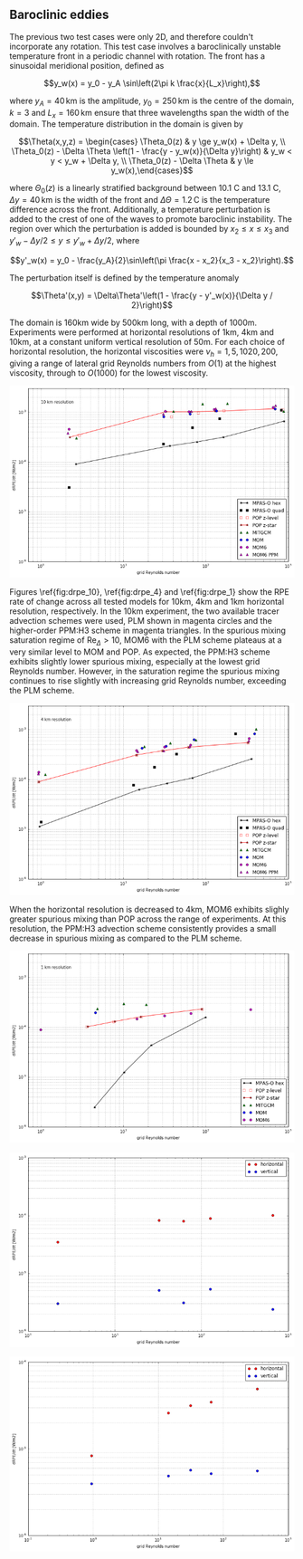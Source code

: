 ## Baroclinic eddies

The previous two test cases were only 2D, and therefore couldn't incorporate any rotation. This test case involves a baroclinically unstable temperature front in a periodic channel with rotation. The front has a sinusoidal meridional position, defined as

$$y_w(x) = y_0 - y_A \sin\left(2\pi k \frac{x}{L_x}\right),$$

where $y_A = 40\,\text{km}$ is the amplitude, $y_0 = 250\,\text{km}$ is the centre of the domain, $k = 3$ and $L_x = 160\,\text{km}$ ensure that three wavelengths span the width of the domain. The temperature distribution in the domain is given by

$$\Theta(x,y,z) = \begin{cases}
\Theta_0(z) & y \ge y_w(x) + \Delta y, \\
\Theta_0(z) - \Delta \Theta \left(1 - \frac{y - y_w(x)}{\Delta y}\right) & y_w < y < y_w + \Delta y, \\
\Theta_0(z) - \Delta \Theta & y \le y_w(x),\end{cases}$$

where $\Theta_0(z)$ is a linearly stratified background between 10.1 C and 13.1 C, $\Delta y = 40\,\text{km}$ is the width of the front and $\Delta \Theta = 1.2\,\mathrm{C}$ is the temperature difference across the front. Additionally, a temperature perturbation is added to the crest of one of the waves to promote baroclinic instability. The region over which the perturbation is added is bounded by $x_2 \le x \le x_3$ and $y'_w - \Delta y / 2 \le y \le y'_w + \Delta y / 2$, where

$$y'_w(x) = y_0 - \frac{y_A}{2}\sin\left(\pi \frac{x - x_2}{x_3 - x_2}\right).$$

The perturbation itself is defined by the temperature anomaly

$$\Theta'(x,y) = \Delta\Theta'\left(1 - \frac{y - y'_w(x)}{\Delta y / 2}\right)$$

The domain is 160km wide by 500km long, with a depth of 1000m. Experiments were performed at horizontal resolutions of 1km, 4km and 10km, at a constant uniform vertical resolution of 50m. For each choice of horizontal resolution, the horizontal viscosities were $\nu_h = 1, 5, 10 20, 200$, giving a range of lateral grid Reynolds numbers from $O(1)$ at the highest viscosity, through to $O(1000)$ for the lowest viscosity.

![\label{fig:drpe_10} RPE rate of change at 10km resolution](plots/eddies_drpe_10.png)

Figures \ref{fig:drpe_10}, \ref{fig:drpe_4} and \ref{fig:drpe_1} show the RPE rate of change across all tested models for 10km, 4km and 1km horizontal resolution, respectively. In the 10km experiment, the two available tracer advection schemes were used, PLM shown in magenta circles and the higher-order PPM:H3 scheme in magenta triangles. In the spurious mixing saturation regime of $\mathrm{Re}_\Delta > 10$, MOM6 with the PLM scheme plateaus at a very similar level to MOM and POP. As expected, the PPM:H3 scheme exhibits slightly lower spurious mixing, especially at the lowest grid Reynolds number. However, in the saturation regime the spurious mixing continues to rise slightly with increasing grid Reynolds number, exceeding the PLM scheme.

![\label{fig:drpe_4} RPE rate of change at 4km resolution](plots/eddies_drpe_4.png)

When the horizontal resolution is decreased to 4km, MOM6 exhibits slighly greater spurious mixing than POP across the range of experiments. At this resolution, the PPM:H3 advection scheme consistently provides a small decrease in spurious mixing as compared to the PLM scheme.

![\label{fig:drpe_1} RPE rate of change at 1km resolution](plots/eddies_drpe_1.png)

![\label{fig:split_10} Spurious mixing orientation at 10km resulotion](plots/eddies_drpe_split_10.png)

![\label{fig:split_4} Spurious mixing orientation at 4km resulotion](plots/eddies_drpe_split_4.png)
